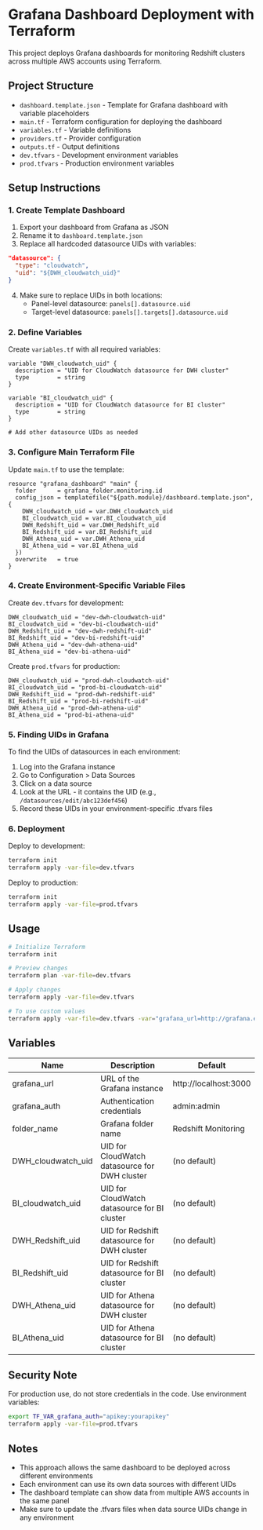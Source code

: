 # Grafana Dashboard Deployment with Terraform

This project deploys Grafana dashboards for monitoring Redshift clusters across multiple AWS accounts using Terraform.

## Project Structure

- `dashboard.template.json` - Template for Grafana dashboard with variable placeholders
- `main.tf` - Terraform configuration for deploying the dashboard
- `variables.tf` - Variable definitions
- `providers.tf` - Provider configuration
- `outputs.tf` - Output definitions
- `dev.tfvars` - Development environment variables
- `prod.tfvars` - Production environment variables

## Setup Instructions

### 1. Create Template Dashboard

1. Export your dashboard from Grafana as JSON
2. Rename it to `dashboard.template.json`
3. Replace all hardcoded datasource UIDs with variables:

```json
"datasource": {
  "type": "cloudwatch",
  "uid": "${DWH_cloudwatch_uid}"
}
```

4. Make sure to replace UIDs in both locations:
   - Panel-level datasource: `panels[].datasource.uid`
   - Target-level datasource: `panels[].targets[].datasource.uid`

### 2. Define Variables

Create `variables.tf` with all required variables:

```hcl
variable "DWH_cloudwatch_uid" {
  description = "UID for CloudWatch datasource for DWH cluster"
  type        = string
}

variable "BI_cloudwatch_uid" {
  description = "UID for CloudWatch datasource for BI cluster"
  type        = string
}

# Add other datasource UIDs as needed
```

### 3. Configure Main Terraform File

Update `main.tf` to use the template:

```hcl
resource "grafana_dashboard" "main" {
  folder      = grafana_folder.monitoring.id
  config_json = templatefile("${path.module}/dashboard.template.json", {
    DWH_cloudwatch_uid = var.DWH_cloudwatch_uid
    BI_cloudwatch_uid = var.BI_cloudwatch_uid
    DWH_Redshift_uid = var.DWH_Redshift_uid
    BI_Redshift_uid = var.BI_Redshift_uid
    DWH_Athena_uid = var.DWH_Athena_uid
    BI_Athena_uid = var.BI_Athena_uid
  })
  overwrite   = true
}
```

### 4. Create Environment-Specific Variable Files

Create `dev.tfvars` for development:

```hcl
DWH_cloudwatch_uid = "dev-dwh-cloudwatch-uid"
BI_cloudwatch_uid = "dev-bi-cloudwatch-uid"
DWH_Redshift_uid = "dev-dwh-redshift-uid"
BI_Redshift_uid = "dev-bi-redshift-uid"
DWH_Athena_uid = "dev-dwh-athena-uid"
BI_Athena_uid = "dev-bi-athena-uid"
```

Create `prod.tfvars` for production:

```hcl
DWH_cloudwatch_uid = "prod-dwh-cloudwatch-uid"
BI_cloudwatch_uid = "prod-bi-cloudwatch-uid"
DWH_Redshift_uid = "prod-dwh-redshift-uid"
BI_Redshift_uid = "prod-bi-redshift-uid"
DWH_Athena_uid = "prod-dwh-athena-uid"
BI_Athena_uid = "prod-bi-athena-uid"
```

### 5. Finding UIDs in Grafana

To find the UIDs of datasources in each environment:

1. Log into the Grafana instance
2. Go to Configuration > Data Sources
3. Click on a data source
4. Look at the URL - it contains the UID (e.g., `/datasources/edit/abc123def456`)
5. Record these UIDs in your environment-specific .tfvars files

### 6. Deployment

Deploy to development:

```bash
terraform init
terraform apply -var-file=dev.tfvars
```

Deploy to production:

```bash
terraform init
terraform apply -var-file=prod.tfvars
```

## Usage

```bash
# Initialize Terraform
terraform init

# Preview changes
terraform plan -var-file=dev.tfvars

# Apply changes
terraform apply -var-file=dev.tfvars

# To use custom values
terraform apply -var-file=dev.tfvars -var="grafana_url=http://grafana.example.com" -var="folder_name=Production"
```

## Variables

| Name | Description | Default |
|------|-------------|---------|
| grafana_url | URL of the Grafana instance | http://localhost:3000 |
| grafana_auth | Authentication credentials | admin:admin |
| folder_name | Grafana folder name | Redshift Monitoring |
| DWH_cloudwatch_uid | UID for CloudWatch datasource for DWH cluster | (no default) |
| BI_cloudwatch_uid | UID for CloudWatch datasource for BI cluster | (no default) |
| DWH_Redshift_uid | UID for Redshift datasource for DWH cluster | (no default) |
| BI_Redshift_uid | UID for Redshift datasource for BI cluster | (no default) |
| DWH_Athena_uid | UID for Athena datasource for DWH cluster | (no default) |
| BI_Athena_uid | UID for Athena datasource for BI cluster | (no default) |

## Security Note

For production use, do not store credentials in the code. Use environment variables:

```bash
export TF_VAR_grafana_auth="apikey:yourapikey"
terraform apply -var-file=prod.tfvars
```

## Notes

- This approach allows the same dashboard to be deployed across different environments
- Each environment can use its own data sources with different UIDs
- The dashboard template can show data from multiple AWS accounts in the same panel
- Make sure to update the .tfvars files when data source UIDs change in any environment
